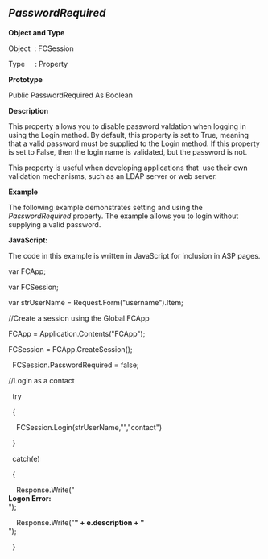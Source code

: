 _PasswordRequired_
------------------

**Object and Type**

Object  : FCSession

Type     : Property

**Prototype**

Public PasswordRequired As Boolean

**Description**

This property allows you to disable password valdation when logging in using the Login method. By default, this property is set to True, meaning that a valid password must be supplied to the Login method. If this property is set to False, then the login name is validated, but the password is not. 

This property is useful when developing applications that  use their own validation mechanisms, such as an LDAP server or web server.

**Example**

The following example demonstrates setting and using the _PasswordRequired_ property. The example allows you to login without supplying a valid password.

**JavaScript:**

The code in this example is written in JavaScript for inclusion in ASP pages.

var FCApp;

var FCSession;

var strUserName = Request.Form("username").Item;

//Create a session using the Global FCApp

 FCApp = Application.Contents("FCApp");

 FCSession = FCApp.CreateSession();

  FCSession.PasswordRequired = false;

//Login as a contact

  try

  {

    FCSession.Login(strUserName,"","contact")

  }

  catch(e)

  {

    Response.Write("<BR><B>Logon Error:</B><BR>");

    Response.Write("<B>" + e.description + "</B><BR>");

  }
